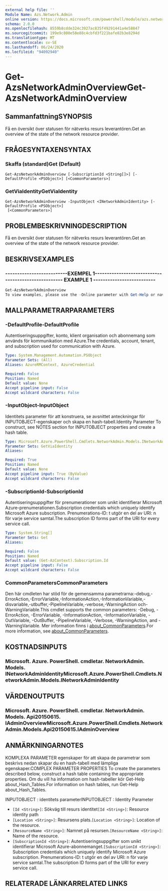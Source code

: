 ```yaml
---
external help file: ''
Module Name: Azs.Network.Admin
online version: https://docs.microsoft.com/powershell/module/azs.network.admin/get-azsnetworkadminoverview
schema: 2.0.0
ms.openlocfilehash: 8559b8cdde324c3927ac835f49291441a4e58847
ms.sourcegitcommit: 199e9c800e58e88c4cbfd3f221bafe02b3e8294d
ms.translationtype: MT
ms.contentlocale: sv-SE
ms.lasthandoff: 06/24/2020
ms.locfileid: "94092940"
---
```

# <span data-ttu-id="3c3bc-101">Get-AzsNetworkAdminOverview</span><span class="sxs-lookup"><span data-stu-id="3c3bc-101">Get-AzsNetworkAdminOverview</span></span>

## <span data-ttu-id="3c3bc-102">Sammanfattning</span><span class="sxs-lookup"><span data-stu-id="3c3bc-102">SYNOPSIS</span></span>
<span data-ttu-id="3c3bc-103">Få en översikt över statusen för nätverks resurs leverantören.</span><span class="sxs-lookup"><span data-stu-id="3c3bc-103">Get an overview of the state of the network resource provider.</span></span>

## <span data-ttu-id="3c3bc-104">FRÅGESYNTAXEN</span><span class="sxs-lookup"><span data-stu-id="3c3bc-104">SYNTAX</span></span>

### <span data-ttu-id="3c3bc-105">Skaffa (standard)</span><span class="sxs-lookup"><span data-stu-id="3c3bc-105">Get (Default)</span></span>
```
Get-AzsNetworkAdminOverview [-SubscriptionId <String[]>] [-DefaultProfile <PSObject>] [<CommonParameters>]
```

### <span data-ttu-id="3c3bc-106">GetViaIdentity</span><span class="sxs-lookup"><span data-stu-id="3c3bc-106">GetViaIdentity</span></span>
```
Get-AzsNetworkAdminOverview -InputObject <INetworkAdminIdentity> [-DefaultProfile <PSObject>]
 [<CommonParameters>]
```

## <span data-ttu-id="3c3bc-107">PROBLEMBESKRIVNING</span><span class="sxs-lookup"><span data-stu-id="3c3bc-107">DESCRIPTION</span></span>
<span data-ttu-id="3c3bc-108">Få en översikt över statusen för nätverks resurs leverantören.</span><span class="sxs-lookup"><span data-stu-id="3c3bc-108">Get an overview of the state of the network resource provider.</span></span>

## <span data-ttu-id="3c3bc-109">BESKRIVS</span><span class="sxs-lookup"><span data-stu-id="3c3bc-109">EXAMPLES</span></span>

### <span data-ttu-id="3c3bc-110">--------------------------EXEMPEL 1--------------------------</span><span class="sxs-lookup"><span data-stu-id="3c3bc-110">-------------------------- EXAMPLE 1 --------------------------</span></span>
```powershell
Get-AzsNetworkAdminOverview
To view examples, please use the -Online parameter with Get-Help or navigate to: https://docs.microsoft.com/powershell/module/azs.network.admin/get-azsnetworkadminoverview
```



## <span data-ttu-id="3c3bc-111">MALLPARAMETRAR</span><span class="sxs-lookup"><span data-stu-id="3c3bc-111">PARAMETERS</span></span>

### <span data-ttu-id="3c3bc-112">-DefaultProfile</span><span class="sxs-lookup"><span data-stu-id="3c3bc-112">-DefaultProfile</span></span>
<span data-ttu-id="3c3bc-113">Autentiseringsuppgifter, konto, klient organisation och abonnemang som används för kommunikation med Azure.</span><span class="sxs-lookup"><span data-stu-id="3c3bc-113">The credentials, account, tenant, and subscription used for communication with Azure.</span></span>

```yaml
Type: System.Management.Automation.PSObject
Parameter Sets: (All)
Aliases: AzureRMContext, AzureCredential

Required: False
Position: Named
Default value: None
Accept pipeline input: False
Accept wildcard characters: False

```

### <span data-ttu-id="3c3bc-114">-InputObject</span><span class="sxs-lookup"><span data-stu-id="3c3bc-114">-InputObject</span></span>
<span data-ttu-id="3c3bc-115">Identitets parameter för att konstruera, se avsnittet anteckningar för INPUTOBJECT-egenskaper och skapa en hash-tabell.</span><span class="sxs-lookup"><span data-stu-id="3c3bc-115">Identity Parameter To construct, see NOTES section for INPUTOBJECT properties and create a hash table.</span></span>

```yaml
Type: Microsoft.Azure.PowerShell.Cmdlets.NetworkAdmin.Models.INetworkAdminIdentity
Parameter Sets: GetViaIdentity
Aliases:

Required: True
Position: Named
Default value: None
Accept pipeline input: True (ByValue)
Accept wildcard characters: False

```

### <span data-ttu-id="3c3bc-116">-SubscriptionId</span><span class="sxs-lookup"><span data-stu-id="3c3bc-116">-SubscriptionId</span></span>
<span data-ttu-id="3c3bc-117">Autentiseringsuppgifter för prenumerationer som unikt identifierar Microsoft Azure-prenumerationen.</span><span class="sxs-lookup"><span data-stu-id="3c3bc-117">Subscription credentials which uniquely identify Microsoft Azure subscription.</span></span>
<span data-ttu-id="3c3bc-118">Prenumerations-ID: t utgör en del av URI: n för varje service samtal.</span><span class="sxs-lookup"><span data-stu-id="3c3bc-118">The subscription ID forms part of the URI for every service call.</span></span>

```yaml
Type: System.String[]
Parameter Sets: Get
Aliases:

Required: False
Position: Named
Default value: (Get-AzContext).Subscription.Id
Accept pipeline input: False
Accept wildcard characters: False

```

### <span data-ttu-id="3c3bc-119">CommonParameters</span><span class="sxs-lookup"><span data-stu-id="3c3bc-119">CommonParameters</span></span>
<span data-ttu-id="3c3bc-120">Den här cmdleten har stöd för de gemensamma parametrarna:-debug,-ErrorAction,-ErrorVariable,-InformationAction,-InformationVariable,-disvariable,-utbuffer,-PipelineVariable,-verbose,-WarningAction och-WarningVariable.</span><span class="sxs-lookup"><span data-stu-id="3c3bc-120">This cmdlet supports the common parameters: -Debug, -ErrorAction, -ErrorVariable, -InformationAction, -InformationVariable, -OutVariable, -OutBuffer, -PipelineVariable, -Verbose, -WarningAction, and -WarningVariable.</span></span> <span data-ttu-id="3c3bc-121">Mer information finns i [about_CommonParameters](http://go.microsoft.com/fwlink/?LinkID=113216).</span><span class="sxs-lookup"><span data-stu-id="3c3bc-121">For more information, see [about_CommonParameters](http://go.microsoft.com/fwlink/?LinkID=113216).</span></span>

## <span data-ttu-id="3c3bc-122">KOSTNADS</span><span class="sxs-lookup"><span data-stu-id="3c3bc-122">INPUTS</span></span>

### <span data-ttu-id="3c3bc-123">Microsoft. Azure. PowerShell. cmdletar. NetworkAdmin. Models. INetworkAdminIdentity</span><span class="sxs-lookup"><span data-stu-id="3c3bc-123">Microsoft.Azure.PowerShell.Cmdlets.NetworkAdmin.Models.INetworkAdminIdentity</span></span>

## <span data-ttu-id="3c3bc-124">VÄRDEN</span><span class="sxs-lookup"><span data-stu-id="3c3bc-124">OUTPUTS</span></span>

### <span data-ttu-id="3c3bc-125">Microsoft. Azure. PowerShell. cmdletar. NetworkAdmin. Models. Api20150615. IAdminOverview</span><span class="sxs-lookup"><span data-stu-id="3c3bc-125">Microsoft.Azure.PowerShell.Cmdlets.NetworkAdmin.Models.Api20150615.IAdminOverview</span></span>



## <span data-ttu-id="3c3bc-126">ANMÄRKNINGAR</span><span class="sxs-lookup"><span data-stu-id="3c3bc-126">NOTES</span></span>

<span data-ttu-id="3c3bc-127">KOMPLEXA PARAMETER egenskaper för att skapa de parametrar som beskrivs nedan skapar du en hash-tabell med lämpliga egenskaper.</span><span class="sxs-lookup"><span data-stu-id="3c3bc-127">COMPLEX PARAMETER PROPERTIES To create the parameters described below, construct a hash table containing the appropriate properties.</span></span> <span data-ttu-id="3c3bc-128">Om du vill ha information om hash-tabeller kör Get-Help about_Hash_Tables.</span><span class="sxs-lookup"><span data-stu-id="3c3bc-128">For information on hash tables, run Get-Help about_Hash_Tables.</span></span>

<span data-ttu-id="3c3bc-129">INPUTOBJECT <INetworkAdminIdentity> : identitets parameter</span><span class="sxs-lookup"><span data-stu-id="3c3bc-129">INPUTOBJECT <INetworkAdminIdentity>: Identity Parameter</span></span>
  - <span data-ttu-id="3c3bc-130">`[Id <String>]`: Sökväg till resurs identitet</span><span class="sxs-lookup"><span data-stu-id="3c3bc-130">`[Id <String>]`: Resource identity path</span></span>
  - <span data-ttu-id="3c3bc-131">`[Location <String>]`: Resursens plats.</span><span class="sxs-lookup"><span data-stu-id="3c3bc-131">`[Location <String>]`: Location of the resource.</span></span>
  - <span data-ttu-id="3c3bc-132">`[ResourceName <String>]`: Namnet på resursen.</span><span class="sxs-lookup"><span data-stu-id="3c3bc-132">`[ResourceName <String>]`: Name of the resource.</span></span>
  - <span data-ttu-id="3c3bc-133">`[SubscriptionId <String>]`: Autentiseringsuppgifter som unikt identifierar Microsoft Azure-abonnemanget.</span><span class="sxs-lookup"><span data-stu-id="3c3bc-133">`[SubscriptionId <String>]`: Subscription credentials which uniquely identify Microsoft Azure subscription.</span></span> <span data-ttu-id="3c3bc-134">Prenumerations-ID: t utgör en del av URI: n för varje service samtal.</span><span class="sxs-lookup"><span data-stu-id="3c3bc-134">The subscription ID forms part of the URI for every service call.</span></span>

## <span data-ttu-id="3c3bc-135">RELATERADE LÄNKAR</span><span class="sxs-lookup"><span data-stu-id="3c3bc-135">RELATED LINKS</span></span>

